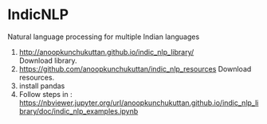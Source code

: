 # IndicNLP
Natural language processing for multiple Indian languages
1) http://anoopkunchukuttan.github.io/indic_nlp_library/    
Download library.
2) https://github.com/anoopkunchukuttan/indic_nlp_resources
Download resources.
3) install pandas
4) Follow steps in : https://nbviewer.jupyter.org/url/anoopkunchukuttan.github.io/indic_nlp_library/doc/indic_nlp_examples.ipynb
